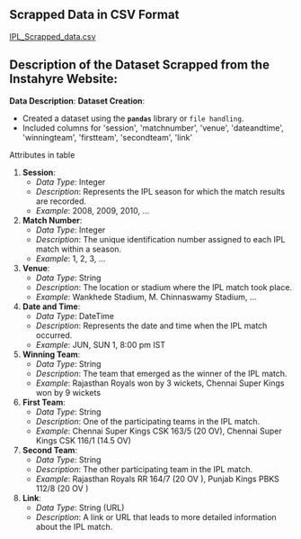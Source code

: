 ## Scrapped Data in CSV Format
[IPL_Scrapped_data.csv](https://docs.google.com/spreadsheets/d/1Dkfy93Z72ZeKtaKxQohShD7i7zqBoMihVNBDzC43Lmo/edit#gid=997271674)
## Description of the Dataset Scrapped from the Instahyre Website:
**Data Description**:
**Dataset Creation**:

- Created a dataset using the **`pandas`** library or `file handling`.
- Included columns for 'session', 'matchnumber', 'venue', 'dateandtime', 'winningteam', 'firstteam', 'secondteam', 'link’
   

Attributes in table
1. **Session**:
    - *Data Type*: Integer
    - *Description*: Represents the IPL season for which the match results are recorded.
    - *Example*: 2008, 2009, 2010, ...
2. **Match Number**:
    - *Data Type*: Integer
    - *Description*: The unique identification number assigned to each IPL match within a season.
    - *Example*: 1, 2, 3, ...
3. **Venue**:
    - *Data Type*: String
    - *Description*: The location or stadium where the IPL match took place.
    - *Example*: Wankhede Stadium, M. Chinnaswamy Stadium, ...
4. **Date and Time**:
    - *Data Type*: DateTime
    - *Description*: Represents the date and time when the IPL match occurred.
    - *Example*: JUN, SUN 1, 8:00 pm IST
5. **Winning Team**:
    - *Data Type*: String
    - *Description*: The team that emerged as the winner of the IPL match.
    - *Example*: Rajasthan Royals won by 3 wickets, Chennai Super Kings won by 9 wickets
6. **First Team**:
    - *Data Type*: String
    - *Description*: One of the participating teams in the IPL match.
    - *Example*: Chennai Super Kings CSK 163/5 (20 OV), Chennai Super Kings CSK 116/1 (14.5 OV)
7. **Second Team**:
    - *Data Type*: String
    - *Description*: The other participating team in the IPL match.
    - *Example*:  Rajasthan Royals RR 164/7 (20 OV ), Punjab Kings PBKS 112/8 (20 OV )
8. **Link**:
    - *Data Type*: String (URL)
    - *Description*: A link or URL that leads to more detailed information about the IPL match.
